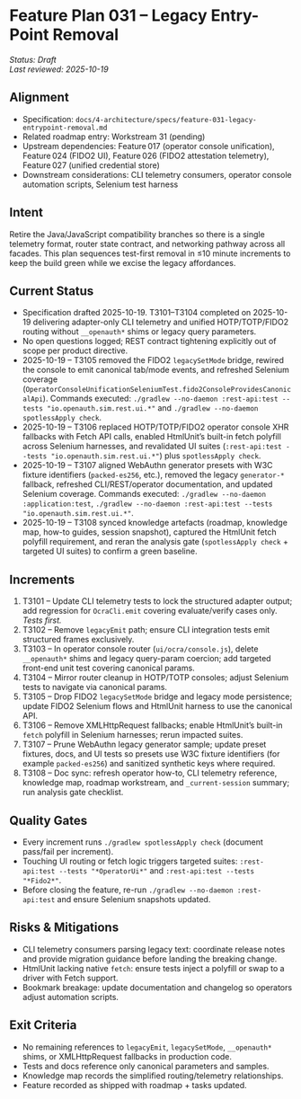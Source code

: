 # Feature Plan 031 – Legacy Entry-Point Removal

_Status: Draft_  
_Last reviewed: 2025-10-19_

## Alignment
- Specification: `docs/4-architecture/specs/feature-031-legacy-entrypoint-removal.md`
- Related roadmap entry: Workstream 31 (pending)
- Upstream dependencies: Feature 017 (operator console unification), Feature 024 (FIDO2 UI), Feature 026 (FIDO2 attestation telemetry), Feature 027 (unified credential store)
- Downstream considerations: CLI telemetry consumers, operator console automation scripts, Selenium test harness

## Intent
Retire the Java/JavaScript compatibility branches so there is a single telemetry format, router state contract, and networking pathway across all facades. This plan sequences test-first removal in ≤10 minute increments to keep the build green while we excise the legacy affordances.

## Current Status
- Specification drafted 2025-10-19. T3101–T3104 completed on 2025-10-19 delivering adapter-only CLI telemetry and unified HOTP/TOTP/FIDO2 routing without `__openauth*` shims or legacy query parameters.
- No open questions logged; REST contract tightening explicitly out of scope per product directive.
- 2025-10-19 – T3105 removed the FIDO2 `legacySetMode` bridge, rewired the console to emit canonical tab/mode events, and refreshed Selenium coverage (`OperatorConsoleUnificationSeleniumTest.fido2ConsoleProvidesCanonicalApi`). Commands executed: `./gradlew --no-daemon :rest-api:test --tests "io.openauth.sim.rest.ui.*"` and `./gradlew --no-daemon spotlessApply check`.
- 2025-10-19 – T3106 replaced HOTP/TOTP/FIDO2 operator console XHR fallbacks with Fetch API calls, enabled HtmlUnit’s built-in fetch polyfill across Selenium harnesses, and revalidated UI suites (`:rest-api:test --tests "io.openauth.sim.rest.ui.*"`) plus `spotlessApply check`.
- 2025-10-19 – T3107 aligned WebAuthn generator presets with W3C fixture identifiers (`packed-es256`, etc.), removed the legacy `generator-*` fallback, refreshed CLI/REST/operator documentation, and updated Selenium coverage. Commands executed: `./gradlew --no-daemon :application:test`, `./gradlew --no-daemon :rest-api:test --tests "io.openauth.sim.rest.ui.*"`.
- 2025-10-19 – T3108 synced knowledge artefacts (roadmap, knowledge map, how-to guides, session snapshot), captured the HtmlUnit fetch polyfill requirement, and reran the analysis gate (`spotlessApply check` + targeted UI suites) to confirm a green baseline.

## Increments
1. T3101 – Update CLI telemetry tests to lock the structured adapter output; add regression for `OcraCli.emit` covering evaluate/verify cases only. _Tests first._
2. T3102 – Remove `legacyEmit` path; ensure CLI integration tests emit structured frames exclusively.
3. T3103 – In operator console router (`ui/ocra/console.js`), delete `__openauth*` shims and legacy query-param coercion; add targeted front-end unit test covering canonical params.
4. T3104 – Mirror router cleanup in HOTP/TOTP consoles; adjust Selenium tests to navigate via canonical params.
5. T3105 – Drop FIDO2 `legacySetMode` bridge and legacy mode persistence; update FIDO2 Selenium flows and HtmlUnit harness to use the canonical API.
6. T3106 – Remove XMLHttpRequest fallbacks; enable HtmlUnit’s built-in `fetch` polyfill in Selenium harnesses; rerun impacted suites.
7. T3107 – Prune WebAuthn legacy generator sample; update preset fixtures, docs, and UI tests so presets use W3C fixture identifiers (for example `packed-es256`) and sanitized synthetic keys where required.
8. T3108 – Doc sync: refresh operator how-to, CLI telemetry reference, knowledge map, roadmap workstream, and `_current-session` summary; run analysis gate checklist.

## Quality Gates
- Every increment runs `./gradlew spotlessApply check` (document pass/fail per increment).
- Touching UI routing or fetch logic triggers targeted suites: `:rest-api:test --tests "*OperatorUi*"` and `:rest-api:test --tests "*Fido2*"`.
- Before closing the feature, re-run `./gradlew --no-daemon :rest-api:test` and ensure Selenium snapshots updated.

## Risks & Mitigations
- CLI telemetry consumers parsing legacy text: coordinate release notes and provide migration guidance before landing the breaking change.
- HtmlUnit lacking native `fetch`: ensure tests inject a polyfill or swap to a driver with Fetch support.
- Bookmark breakage: update documentation and changelog so operators adjust automation scripts.

## Exit Criteria
- No remaining references to `legacyEmit`, `legacySetMode`, `__openauth*` shims, or XMLHttpRequest fallbacks in production code.
- Tests and docs reference only canonical parameters and samples.
- Knowledge map records the simplified routing/telemetry relationships.
- Feature recorded as shipped with roadmap + tasks updated.
